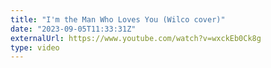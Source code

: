 ```yaml
---
title: "I'm the Man Who Loves You (Wilco cover)"
date: "2023-09-05T11:33:31Z"
externalUrl: https://www.youtube.com/watch?v=wxckEb0Ck8g
type: video
---
```

